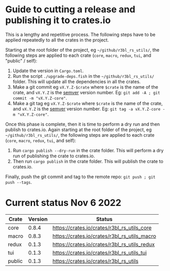 # Guide to cutting a release and publishing it to crates.io

This is a lengthy and repetitive process. The following steps have to be applied repeatedly to all
the crates in the project.

Starting at the root folder of the project, eg `~/github/r3bl_rs_utils/`, the following steps are
applied to each crate (`core`, `macro`, `redux`, `tui`, and "public" / self):

1. Update the version in `Cargo.toml`.
2. Run the script `./upgrade-deps.fish` in the `~/github/r3bl_rs_utils/` folder. This will update
   all the dependencies in all the crates.
3. Make a git commit eg `vX.Y.Z-$crate` where `$crate` is the name of the crate, and `vX.Y.Z` is the
   [semver](https://semver.org/) version number. Eg: `git add -A ; git commit -m "vX.Y.Z-core"`.
4. Make a git tag eg `vX.Y.Z-$crate` where `$crate` is the name of the crate, and `vX.Y.Z` is the
   [semver](https://semver.org/) version number. Eg: `git tag -a vX.Y.Z-core -m "vX.Y.Z-core"`.

Once this phase is complete, then it is time to perform a dry run and then publish to crates.io.
Again starting at the root folder of the project, eg `~/github/r3bl_rs_utils/`, the following steps
are applied to each crate (`core`, `macro`, `redux`, `tui`, and self):

1. Run `cargo publish --dry-run` in the crate folder. This will perform a dry run of publishing the
   crate to crates.io.
2. Then run `cargo publish` in the crate folder. This will publish the crate to crates.io.

Finally, push the git commit and tag to the remote repo: `git push ; git push --tags`.

# Current status Nov 6 2022

| Crate  | Version | Status                                       |
| ------ | ------- | -------------------------------------------- |
| core   | 0.8.4   | https://crates.io/crates/r3bl_rs_utils_core  |
| macro  | 0.8.3   | https://crates.io/crates/r3bl_rs_utils_macro |
| redux  | 0.1.3   | https://crates.io/crates/r3bl_rs_utils_redux |
| tui    | 0.1.3   | https://crates.io/crates/r3bl_rs_utils_tui   |
| public | 0.1.3   | https://crates.io/crates/r3bl_rs_utils       |
